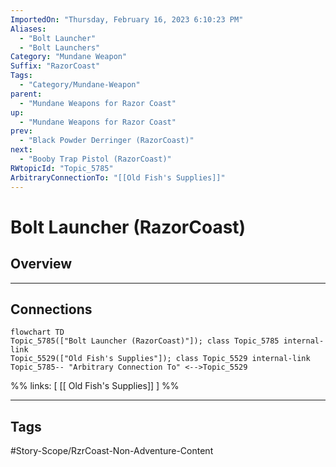 ```yaml
---
ImportedOn: "Thursday, February 16, 2023 6:10:23 PM"
Aliases:
  - "Bolt Launcher"
  - "Bolt Launchers"
Category: "Mundane Weapon"
Suffix: "RazorCoast"
Tags:
  - "Category/Mundane-Weapon"
parent:
  - "Mundane Weapons for Razor Coast"
up:
  - "Mundane Weapons for Razor Coast"
prev:
  - "Black Powder Derringer (RazorCoast)"
next:
  - "Booby Trap Pistol (RazorCoast)"
RWtopicId: "Topic_5785"
ArbitraryConnectionTo: "[[Old Fish's Supplies]]"
---
```

# Bolt Launcher (RazorCoast)
## Overview
---
## Connections
```mermaid
flowchart TD
Topic_5785(["Bolt Launcher (RazorCoast)"]); class Topic_5785 internal-link
Topic_5529(["Old Fish's Supplies"]); class Topic_5529 internal-link
Topic_5785-- "Arbitrary Connection To" <-->Topic_5529
```
%%
links: [ [[ Old Fish's Supplies]] ]
%%


---
## Tags
#Story-Scope/RzrCoast-Non-Adventure-Content

